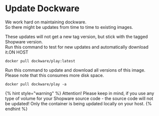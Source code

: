 # Update Dockware



We work hard on maintaining dockware.  
So there might be updates from time to time to existing images.  
  
These updates will not get a new tag version, but stick with the tagged Shopware version.  
Run this command to test for new updates and automatically download it.ON HOST

```text
docker pull dockware/play:latest
```

Run this command to update and download all versions of this image. Please note that this consumes more disk space.

```text
docker pull dockware/play -a
```

{% hint style="warning" %}
Attention! Please keep in mind, if you use any type of volume for your Shopware source code - the source code will not be updated! Only the container is being updated locally on your host.
{% endhint %}

